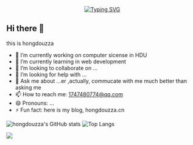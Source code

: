 
<p align="center">
    <a href="https://hongdouzza.cn"><img src="https://readme-typing-svg.herokuapp.com?font=consolas&weight=100&size=45&duration=4000&pause=4000&center=%E7%9C%9F%E7%9A%84&vCenter=%E7%9C%9F%E7%9A%84&multiline=true&width=420&height=70&lines=hongdouzza.cn" alt="Typing SVG" /></a>
</p>

## Hi there 👋
this is hongdouzza
- 🔭 I’m currently working on computer sicense in HDU
- 🌱 I’m currently learning in web development
- 👯 I’m looking to collaborate on ...
- 🤔 I’m looking for help with ...
- 💬 Ask me about ...er ,actually, commucate with me much better than asking me 
- 📫 How to reach me: 1747480774@qq.com
- 😄 Pronouns: ...
- ⚡ Fun fact: here is my blog, hongdouzza.cn
  
![hongdouzza's GitHub stats](https://github-readme-stats.vercel.app/api?username=hongdouzza&show_icons=true&theme=tokyonight)
![Top Langs](https://github-readme-stats.vercel.app/api/top-langs/?username=hongdouzza&layout=compact&theme=tokyonight)

![](https://raw.githubusercontent.com/hongdouzza/hongdouzza/main/dist/github-contribution-grid-snake.svg)

<!--
**hongdouzza/hongdouzza** is a ✨ _special_ ✨ repository because its `README.md` (this file) appears on your GitHub profile.

Here are some ideas to get you started:

- 🔭 I’m currently working on ...
- 🌱 I’m currently learning ...
- 👯 I’m looking to collaborate on ...
- 🤔 I’m looking for help with ...
- 💬 Ask me about ...
- 📫 How to reach me: ...
- 😄 Pronouns: ...
- ⚡ Fun fact: ...
-->
